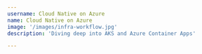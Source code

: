 ```yaml
---
username: Cloud Native on Azure
name: Cloud Native on Azure
image: '/images/infra-workflow.jpg'
description: 'Diving deep into AKS and Azure Container Apps'

---
```

